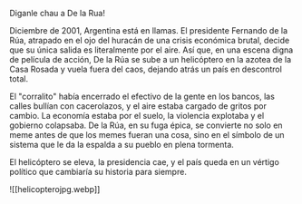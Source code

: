 Diganle chau a De la Rua!

Diciembre de 2001, Argentina está en llamas. El presidente Fernando de la Rúa, atrapado en el ojo del huracán de una crisis económica brutal, decide que su única salida es literalmente por el aire. Así que, en una escena digna de película de acción, De la Rúa se sube a un helicóptero en la azotea de la Casa Rosada y vuela fuera del caos, dejando atrás un país en descontrol total.

El "corralito" había encerrado el efectivo de la gente en los bancos, las calles bullían con cacerolazos, y el aire estaba cargado de gritos por cambio. La economía estaba por el suelo, la violencia explotaba y el gobierno colapsaba. De la Rúa, en su fuga épica, se convierte no solo en meme antes de que los memes fueran una cosa, sino en el símbolo de un sistema que le da la espalda a su pueblo en plena tormenta.

El helicóptero se eleva, la presidencia cae, y el país queda en un vértigo político que cambiaría su historia para siempre.



![[helicopterojpg.webp]]
